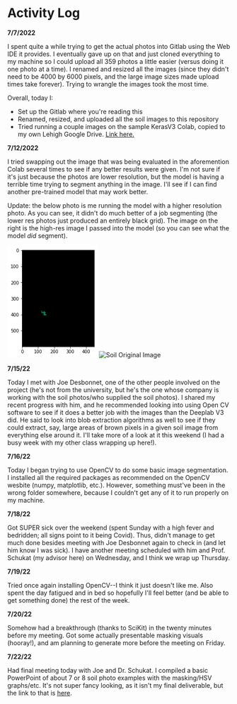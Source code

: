 # Activity Log

**7/7/2022**

I spent quite a while trying to get the actual photos into Gitlab using the Web IDE it provides. I eventually gave up on that and just cloned everything to my machine so I could upload all 359 photos a little easier (versus doing it one photo at a time). I renamed and resized all the images (since they didn't need to be 4000 by 6000 pixels, and the large image sizes made upload times take forever). Trying to wrangle the images took the most time. 

Overall, today I:
* Set up the Gitlab where you're reading this
* Renamed, resized, and uploaded all the soil images to this repository
* Tried running a couple images on the sample KerasV3 Colab, copied to my own Lehigh Google Drive. [Link here.](https://colab.research.google.com/drive/16e8fGO9hrRz9-6FhqvkHh6l8k6CMg4QZ?usp=sharing)


**7/12/2022**

I tried swapping out the image that was being evaluated in the aforemention Colab several times to see if any better results were given. I'm not sure if it's just because the photos are lower resolution, but the model is having a terrible time trying to segment anything in the image. I'll see if I can find another pre-trained model that may work better.

Update: the below photo is me running the model with a higher resolution photo. As you can see, it didn't do much better of a job segmenting (the lower res photos just produced an entirely black grid). The image on the right is the high-res image I passed into the model (so you can see what the model *did* segment).

![Soil High Res Test](deeplab_v3_highres_soil_example.png "High Res Test")
![Soil Original Image](https://gitlab.com/aer224/summer-2022-soil/-/raw/main/Soil%20Photos/soil_photo%20(1).jpg "High Res Original")


**7/15/22**

Today I met with Joe Desbonnet, one of the other people involved on the project (he's not from the university, but he's the one whose company is working with the soil photos/who supplied the soil photos). I shared my recent progress with him, and he recommended looking into using Open CV software to see if it does a better job with the images than the Deeplab V3 did. He said to look into blob extraction algorithms as well to see if they could extract, say, large areas of brown pixels in a given soil image from everything else around it. I'll take more of a look at it this weekend (I had a busy week with my other class wrapping up here!).


**7/16/22**

Today I began trying to use OpenCV to do some basic image segmentation. I installed all the required packages as recommended on the OpenCV wesbite (numpy, matplotlib, etc.). However, something must've been in the wrong folder somewhere, because I couldn't get any of it to run properly on my machine.

**7/18/22**

Got SUPER sick over the weekend (spent Sunday with a high fever and bedridden; all signs point to it being Covid). Thus, didn't manage to get much done besides meeting with Joe Desbonnet again to check in (and let him know I was sick). I have another meeting scheduled with him and Prof. Schukat (my advisor here) on Wednesday, and I think we wrap up Thursday.

**7/19/22**

Tried once again installing OpenCV--I think it just doesn't like me. Also spent the day fatigued and in bed so hopefully I'll feel better (and be able to get something done) the rest of the week.

**7/20/22**

Somehow had a breakthrough (thanks to SciKit) in the twenty minutes before my meeting. Got some actually presentable masking visuals (hooray!), and am planning to generate more before the meeting on Friday.

**7/22/22**

Had final meeting today with Joe and Dr. Schukat. I compiled a basic PowerPoint of about 7 or 8 soil photo examples with the masking/HSV graphs/etc. It's not super fancy looking, as it isn't my final deliverable, but the link to that is [here](https://docs.google.com/presentation/d/1UoytcKRPnC5iYQ_a_ks9q3NBU2hfIUm2fY_vFDwiXF4/edit?usp=sharing).